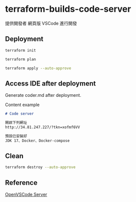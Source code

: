 # terraform-builds-code-server

提供開發者 網頁版 VSCode 進行開發

## Deployment

``` bash
terraform init

terraform plan

terraform apply --auto-approve
```

## Access IDE after deployment

Generate coder.md after deployment.  
  
Content example  

``` md
# Code server

開啟下列網址  
http://34.81.247.227/?tkn=xofmf6VV

預設已安裝好  
JDK 17、Docker、Docker-compose
```

## Clean

``` bash
terraform destroy --auto-approve
```

## Reference

[OpenVSCode Server](https://github.com/gitpod-io/openvscode-server)

